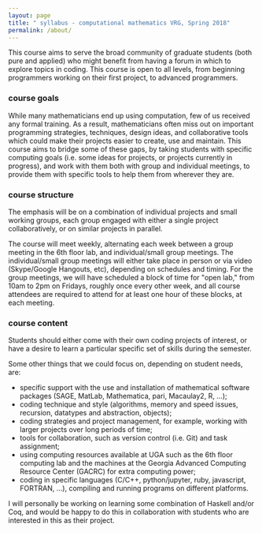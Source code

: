 ```yaml
---
layout: page
title: " syllabus - computational mathematics VRG, Spring 2018"
permalink: /about/
---
```



This course aims to serve the broad community of graduate
students (both pure and applied) who might benefit from having a forum in
which to explore topics in coding.
This course is open to all levels, from beginning programmers working on
their first project, to advanced programmers.

### course goals

While many mathematicians end up using computation, few of us received any
formal training.
As a result, mathematicians often miss out on important programming
strategies, techniques, design ideas, and collaborative tools which could
make their projects easier to create, use and maintain.
This course aims to bridge some of these gaps, by taking students with
specific computing goals (i.e. some ideas for projects, or projects
currently in progress), and work with them both with group and individual
meetings, to provide them with specific tools to help them from wherever
they are.

### course structure

The emphasis will be on a combination of individual projects and small
working groups, each group engaged
with either a single project collaboratively, or on similar projects in
parallel.

The course will meet weekly, alternating each week between a group meeting
in the 6th floor lab, and individual/small group meetings. The
individual/small group meetings will either take place in person or via
video (Skype/Google Hangouts, etc), depending on schedules and timing. For
the group meetings, we will have scheduled a block of time for "open lab,"
from 10am to 2pm on Fridays, roughly once every other week, and all course
attendees are required to attend for at least one hour of these blocks, at
each meeting.

### course content

Students should either come with their own coding projects of
interest, or have a desire to learn a particular specific set of skills
during the semester.

Some other things that we could focus on, depending on student needs, are:
- specific support with the use and installation of mathematical software packages (SAGE, MatLab, Mathematica, pari, Macaulay2, R, …);
- coding technique and style (algorithms, memory and speed issues, recursion, datatypes and abstraction, objects);
- coding strategies and project management, for example, working with larger projects over long periods of time;
- tools for collaboration, such as version control (i.e. Git) and task assignment;
- using computing resources available at UGA such as the 6th floor computing
lab and the machines at the Georgia Advanced Computing Resource Center
(GACRC) for extra computing power;
- coding in specific languages (C/C++, python/jupyter, ruby, javascript,
FORTRAN, …), compiling and running programs on different platforms.
            
I will personally be working on learning some combination of Haskell and/or
Coq, and would be happy to do this in collaboration with students who are
interested in this as their project.
